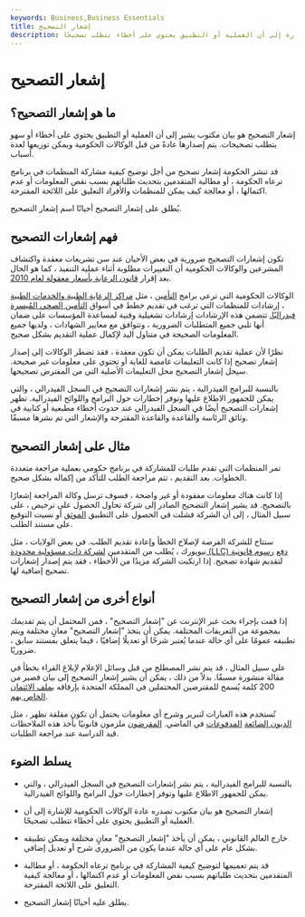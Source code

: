 ```yaml
---
keywords: Business,Business Essentials
title: إشعار التصحيح
description: إشعار التصحيح هو بيان صادر بشكل أساسي عن الوكالات الحكومية للإشارة إلى أن العملية أو التطبيق يحتوي على أخطاء تتطلب تصحيحًا.
---
```


# إشعار التصحيح
## ما هو إشعار التصحيح؟

إشعار التصحيح هو بيان مكتوب يشير إلى أن العملية أو التطبيق يحتوي على أخطاء أو سهو يتطلب تصحيحات. يتم إصدارها عادةً من قبل الوكالات الحكومية ويمكن توزيعها لعدة أسباب.

قد تنشر الحكومة إشعار تصحيح من أجل توضيح كيفية مشاركة المنظمات في برنامج ترعاه الحكومة ، أو مطالبة المتقدمين بتحديث طلباتهم بسبب نقص المعلومات أو عدم اكتمالها ، أو معالجة كيف يمكن للمنظمات والأفراد التعليق على اللائحة المقترحة.

يُطلق على إشعار التصحيح أحيانًا اسم إشعار التصحيح.

## فهم إشعارات التصحيح

تكون إشعارات التصحيح ضرورية في بعض الأحيان عند سن تشريعات معقدة واكتشاف المشرعين والوكالات الحكومية أن التغييرات مطلوبة أثناء عملية التنفيذ ، كما هو الحال بعد إقرار [قانون الرعاية بأسعار معقولة لعام 2010](/affordable-care-act).

الوكالات الحكومية التي ترعى برامج [التأمين](/insurance) ، مثل [مراكز الرعاية الطبية والخدمات الطبية](/us-centers-medicare-and-medicaid-services-cms) ، إرشادات للمنظمات التي ترغب في تقديم خطط في أسواق [التأمين الصحي المُيسرة فيدراليًا.](/healthinsurance) تتضمن هذه الإرشادات إرشادات تشغيلية وفنية لمساعدة المؤسسات على ضمان أنها تلبي جميع المتطلبات الضرورية ، وتتوافق مع معايير الشهادات ، ولديها جميع المعلومات الصحيحة في متناول اليد لإكمال عملية التقديم بشكل صحيح.

نظرًا لأن عملية تقديم الطلبات يمكن أن تكون معقدة ، فقد تضطر الوكالات إلى إصدار إشعار تصحيح إذا كانت التعليمات غامضة للغاية أو تحتوي على معلومات غير صحيحة. سيحل إشعار التصحيح محل التعليمات الأصلية التي من المفترض تصحيحها.

بالنسبة للبرامج الفيدرالية ، يتم نشر إشعارات التصحيح في السجل الفيدرالي ، والتي يمكن للجمهور الاطلاع عليها وتوفر إخطارات حول البرامج واللوائح الفيدرالية. تظهر إشعارات التصحيح أيضًا في السجل الفيدرالي عند حدوث أخطاء مطبعية أو كتابية في وثائق الرئاسة والقاعدة والقاعدة المقترحة والإشعار التي تم نشرها مسبقًا.

## مثال على إشعار التصحيح

تمر المنظمات التي تقدم طلبات للمشاركة في برنامج حكومي بعملية مراجعة متعددة الخطوات. بعد التقديم ، تتم مراجعة الطلب للتأكد من إكماله بشكل صحيح.

إذا كانت هناك معلومات مفقودة أو غير واضحة ، فسوف ترسل وكالة المراجعة إشعارًا بالتصحيح. قد يشير إشعار التصحيح الصادر إلى شركة تحاول الحصول على ترخيص ، على سبيل المثال ، إلى أن الشركة فشلت في الحصول على التطبيق [الموثق](/notarize) أو نسيت التوقيع على مستند الطلب.

ستتاح للشركة الفرصة لإصلاح الخطأ وإعادة تقديم الطلب. في بعض الولايات ، مثل نيويورك ، يُطلب من المتقدمين [لشركة ذات مسؤولية محدودة (LLC) دفع](/llc) [رسوم قانونية](/fee) لتقديم شهادة تصحيح. إذا ارتكبت الشركة مزيدًا من الأخطاء ، فقد يتم إصدار إشعارات تصحيح إضافية لها.

## أنواع أخرى من إشعار التصحيح

إذا قمت بإجراء بحث عبر الإنترنت عن "إشعار التصحيح" ، فمن المحتمل أن يتم تقديمك بمجموعة من التعريفات المختلفة. يمكن أن يتخذ "إشعار التصحيح" معانٍ مختلفة ويتم تطبيقه عمومًا على أي حالة عندما يُعتبر شرحًا أو تعديلًا إضافيًا ، فيما يتعلق بمستند سابق ، ضروريًا.

على سبيل المثال ، قد يتم نشر المصطلح من قبل وسائل الإعلام لإبلاغ القراء بخطأ في مقالة منشورة مسبقًا. بدلاً من ذلك ، يمكن أن يشير إشعار التصحيح إلى بيان قصير من 200 كلمة يُسمح للمقترضين المحتملين في المملكة المتحدة بإرفاقه [بملف الائتمان الخاص بهم](/consumer-credit-file).

تُستخدم هذه العبارات لتبرير وشرح أي معلومات يحتمل أن تكون مقلقة تظهر ، مثل [الديون الضائعة](/debt) [المدفوعات](/repayment) في الماضي. [المقرضون](/lender) ملزمون قانونيًا بأخذ هذه الملاحظات قيد الدراسة عند مراجعة الطلبات.

## يسلط الضوء

- بالنسبة للبرامج الفيدرالية ، يتم نشر إشعارات التصحيح في السجل الفيدرالي ، والتي يمكن للجمهور الاطلاع عليها وتوفر إخطارات حول البرامج واللوائح الفيدرالية.

- إشعار التصحيح هو بيان مكتوب تصدره عادة الوكالات الحكومية للإشارة إلى أن العملية أو التطبيق يحتوي على أخطاء تتطلب تصحيحًا.

- خارج العالم القانوني ، يمكن أن يأخذ "إشعار التصحيح" معانٍ مختلفة ويمكن تطبيقه بشكل عام على أي حالة عندما يكون من الضروري شرح أو تعديل إضافي.

- قد يتم تعميمها لتوضيح كيفية المشاركة في برنامج ترعاه الحكومة ، أو مطالبة المتقدمين بتحديث طلباتهم بسبب نقص المعلومات أو عدم اكتمالها ، أو معالجة كيفية التعليق على اللائحة المقترحة.

- يطلق عليه أحيانًا إشعار التصحيح.

